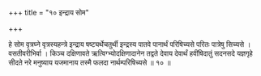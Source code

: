 +++
title = "१० इन्द्राय सोम"

+++

हे सोम वृत्रघ्ने वृत्रस्यहन्त्रे इन्द्राय षष्ट्यर्थेचतुर्थी इन्द्रस्य पातवे पानार्थं परिषिच्यसे परितः पात्रेषु सिच्यसे । वसतीवरीभिर्वा । किञ्च दक्षिणावते ऋत्विग्भ्योदक्षिणादानेन तद्वते देवाय देवार्थं हवींषिदातुं सदनसदे यज्ञगृहे सीदते नरे मनुष्याय यजमानाय तस्मै फलदा नार्थम्परिषिच्यसे ॥ १० ॥